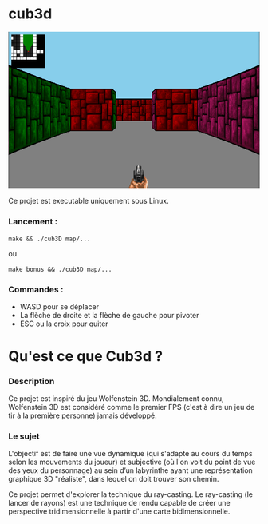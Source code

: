 # cub3d

![Cover](https://github.com/retcheba/cub3d/blob/cef3ae483d75743d147c98692c8867ff023bba1b/cub3d.png)

Ce projet est executable uniquement sous Linux.

### Lancement :
  ```
make && ./cub3D map/...
  ```
 
 ou
  
  ```
make bonus && ./cub3D map/...
  ```

### Commandes :

- WASD pour se déplacer
- La flèche de droite et la flèche de gauche pour pivoter
- ESC ou la croix pour quiter

# Qu'est ce que Cub3d ?
### Description
Ce projet est inspiré du jeu Wolfenstein 3D. Mondialement connu, Wolfenstein 3D est considéré comme le premier FPS (c'est à dire un jeu de tir à la première personne) jamais développé. 

### Le sujet
L'objectif est de faire une vue dynamique (qui s'adapte au cours du temps selon les mouvements du joueur) et subjective (où l'on voit du point de vue des yeux du personnage) au sein d’un labyrinthe ayant une représentation graphique 3D "réaliste", dans lequel on doit trouver son chemin. 

Ce projet permet d'explorer la technique du ray-casting. Le ray-casting (le lancer de rayons) est une technique de rendu capable de créer une perspective tridimensionnelle à partir d'une carte bidimensionnelle.


